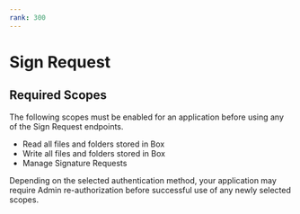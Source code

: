 ```yaml
---
rank: 300
---
```


# Sign Request

## Required Scopes

The following scopes must be enabled for an application before using any of the
Sign Request endpoints. 

- Read all files and folders stored in Box
- Write all files and folders stored in Box
- Manage Signature Requests

<Message type='warning'>
  Depending on the selected authentication method, your application may require
  Admin re-authorization before successful use of any newly selected scopes.
</Message>